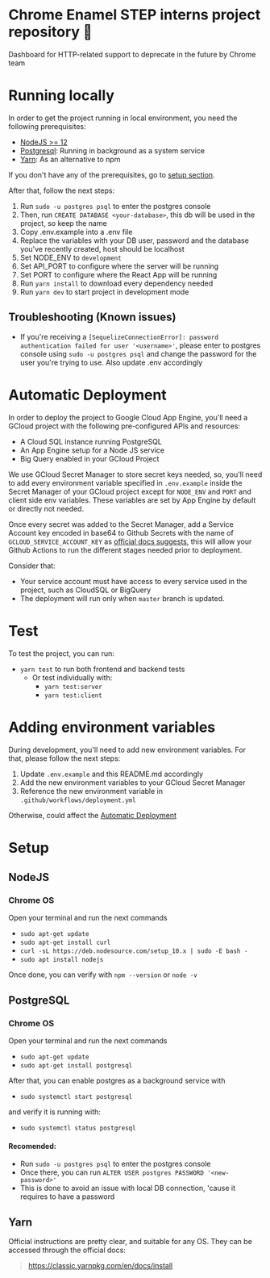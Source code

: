 # Chrome Enamel STEP interns project repository :elephant:

Dashboard for HTTP-related support to deprecate in the future by Chrome team

# Running locally

In order to get the project running in local environment, you need the following prerequisites:

- [NodeJS >= 12](#nodejs)
- [Postgresql](#postgresql): Running in background as a system service
- [Yarn](#yarn): As an alternative to npm

If you don't have any of the prerequisites, go to [setup section](#setup).

After that, follow the next steps:

1. Run `sudo -u postgres psql` to enter the postgres console
2. Then, run `CREATE DATABASE <your-database>`, this db will be used in the project, so keep the name
3. Copy .env.example into a .env file
4. Replace the variables with your DB user, password and the database you've recently created, host should be localhost
5. Set NODE_ENV to `development`
6. Set API_PORT to configure where the server will be running
7. Set PORT to configure where the React App will be running
8. Run `yarn install` to download every dependency needed
9. Run `yarn dev` to start project in development mode

## Troubleshooting (Known issues)

- If you're receiving a `[SequelizeConnectionError]: password authentication failed for user '<username>'`, please enter to postgres console using `sudo -u postgres psql` and change the password for the user you're trying to use. Also update .env accordingly

# Automatic Deployment

In order to deploy the project to Google Cloud App Engine, you'll need a GCloud project with the following pre-configured APIs and resources:

- A Cloud SQL instance running PostgreSQL
- An App Engine setup for a Node JS service
- Big Query enabled in your GCloud Project

We use GCloud Secret Manager to store secret keys needed, so, you'll need to add every environment variable specified in `.env.example` inside the Secret Manager of your GCloud project except for `NODE_ENV` and `PORT` and client side env variables. These variables are set by App Engine by default or directly not needed.

Once every secret was added to the Secret Manager, add a Service Account key encoded in base64 to Github Secrets with the name of `GCLOUD_SERVICE_ACCOUNT_KEY` as [official docs suggests](https://github.com/GoogleCloudPlatform/github-actions), this will allow your Github Actions to run the different stages needed prior to deployment.

Consider that:

- Your service account must have access to every service used in the project, such as CloudSQL or BigQuery
- The deployment will run only when `master` branch is updated.

# Test

To test the project, you can run:

- `yarn test` to run both frontend and backend tests
  - Or test individually with:
    - `yarn test:server`
    - `yarn test:client`

# Adding environment variables

During development, you'll need to add new environment variables. For that, please follow the next steps:

1. Update `.env.example` and this README.md accordingly
2. Add the new environment variables to your GCloud Secret Manager
3. Reference the new environment variable in `.github/workflows/deployment.yml`

Otherwise, could affect the [Automatic Deployment](#automatic-deployment)

# Setup

## NodeJS

### Chrome OS

Open your terminal and run the next commands

- `sudo apt-get update`
- `sudo apt-get install curl`
- `curl -sL https://deb.nodesource.com/setup_10.x | sudo -E bash -`
- `sudo apt install nodejs`

Once done, you can verify with `npm --version` or `node -v`

## PostgreSQL

### Chrome OS

Open your terminal and run the next commands

- `sudo apt-get update`
- `sudo apt-get install postgresql`

After that, you can enable postgres as a background service with

- `sudo systemctl start postgresql`

and verify it is running with:

- `sudo systemctl status postgresql`

#### Recomended:

- Run `sudo -u postgres psql` to enter the postgres console
- Once there, you can run `ALTER USER postgres PASSWORD '<new-password>'`
- This is done to avoid an issue with local DB connection, 'cause it requires to have a password

## Yarn

Official instructions are pretty clear, and suitable for any OS.
They can be accessed through the official docs:

> https://classic.yarnpkg.com/en/docs/install
